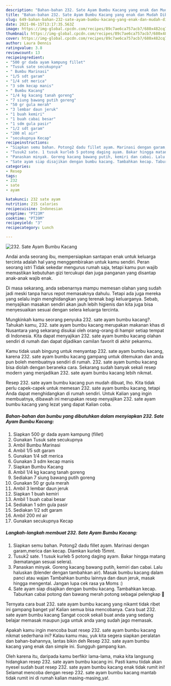```yaml
---
description: "Bahan-bahan 232. Sate Ayam Bumbu Kacang yang enak dan Mudah Dibuat"
title: "Bahan-bahan 232. Sate Ayam Bumbu Kacang yang enak dan Mudah Dibuat"
slug: 649-bahan-bahan-232-sate-ayam-bumbu-kacang-yang-enak-dan-mudah-dibuat
date: 2021-06-15T13:17:35.563Z
image: https://img-global.cpcdn.com/recipes/89c7ae6ca757acb7/680x482cq70/232-sate-ayam-bumbu-kacang-foto-resep-utama.jpg
thumbnail: https://img-global.cpcdn.com/recipes/89c7ae6ca757acb7/680x482cq70/232-sate-ayam-bumbu-kacang-foto-resep-utama.jpg
cover: https://img-global.cpcdn.com/recipes/89c7ae6ca757acb7/680x482cq70/232-sate-ayam-bumbu-kacang-foto-resep-utama.jpg
author: Laura Dennis
ratingvalue: 3.8
reviewcount: 13
recipeingredient:
- "500 gr dada ayam kampung fillet"
- "Tusuk sate secukupnya"
- " Bumbu Marinasi"
- "1/5 sdt garam"
- "1/4 sdt merica"
- "3 sdm kecap manis"
- " Bumbu Kacang"
- "1/4 kg kacang tanah goreng"
- "7 siung bawang putih goreng"
- "50 gr gula merah"
- "3 lembar daun jeruk"
- "1 buah kemiri"
- "1 buah cabai besar"
- "1 sdm gula pasir"
- "1/2 sdt garam"
- "200 ml air"
- "secukupnya Kecap"
recipeinstructions:
- "Siapkan semu bahan. Potong2 dadu fillet ayam. Marinasi dengan garam,merica dan kecap. Diamkan kurleb 15mnt."
- "Tusuk2 sate. 1 tusuk kurleb 5 potong daging ayam. Bakar hingga matang (kematangan sesuai selera)."
- "Panaskan minyak. Goreng kacang bawang putih, kemiri dan cabai. Lalu haluskan (blender dengan tambahkan air). Masak bumbu kacang dalam panci atau wajan Tambahkan bumbu lainnya dan daun jeruk, masak hingga mengental. Jangan lupa cek rasa ya Moms :)"
- "Sate ayam siap disajikan dengan bumbu kacang. Tambahkan kecap. Taburkan cabai potong dan bawang merah potong sebagai pelengkap 🥰"
categories:
- Resep
tags:
- 232
- sate
- ayam

katakunci: 232 sate ayam 
nutrition: 215 calories
recipecuisine: Indonesian
preptime: "PT23M"
cooktime: "PT39M"
recipeyield: "3"
recipecategory: Lunch

---
```



![232. Sate Ayam Bumbu Kacang](https://img-global.cpcdn.com/recipes/89c7ae6ca757acb7/680x482cq70/232-sate-ayam-bumbu-kacang-foto-resep-utama.jpg)

Andai anda seorang ibu, mempersiapkan santapan enak untuk keluarga tercinta adalah hal yang menggembirakan untuk kamu sendiri. Peran seorang istri Tidak sekedar mengurus rumah saja, tetapi kamu pun wajib memastikan kebutuhan gizi tercukupi dan juga panganan yang disantap anak-anak wajib enak.

Di masa  sekarang, anda sebenarnya mampu memesan olahan yang sudah jadi meski tanpa harus repot memasaknya dahulu. Tetapi ada juga mereka yang selalu ingin menghidangkan yang terenak bagi keluarganya. Sebab, menyajikan masakan sendiri akan jauh lebih higienis dan kita juga bisa menyesuaikan sesuai dengan selera keluarga tercinta. 



Mungkinkah kamu seorang penyuka 232. sate ayam bumbu kacang?. Tahukah kamu, 232. sate ayam bumbu kacang merupakan makanan khas di Nusantara yang sekarang disukai oleh orang-orang di hampir setiap tempat di Indonesia. Kita dapat menyajikan 232. sate ayam bumbu kacang olahan sendiri di rumah dan dapat dijadikan camilan favorit di akhir pekanmu.

Kamu tidak usah bingung untuk menyantap 232. sate ayam bumbu kacang, karena 232. sate ayam bumbu kacang gampang untuk ditemukan dan anda pun boleh membuatnya sendiri di rumah. 232. sate ayam bumbu kacang bisa diolah dengan beraneka cara. Sekarang sudah banyak sekali resep modern yang menjadikan 232. sate ayam bumbu kacang lebih nikmat.

Resep 232. sate ayam bumbu kacang pun mudah dibuat, lho. Kita tidak perlu capek-capek untuk memesan 232. sate ayam bumbu kacang, tetapi Anda dapat menghidangkan di rumah sendiri. Untuk Kalian yang ingin membuatnya, dibawah ini merupakan resep menyajikan 232. sate ayam bumbu kacang yang lezat yang dapat Kalian coba.

<!--inarticleads1-->

##### Bahan-bahan dan bumbu yang dibutuhkan dalam menyiapkan 232. Sate Ayam Bumbu Kacang:

1. Siapkan 500 gr dada ayam kampung (fillet)
1. Gunakan Tusuk sate secukupnya
1. Ambil  Bumbu Marinasi
1. Ambil 1/5 sdt garam
1. Gunakan 1/4 sdt merica
1. Gunakan 3 sdm kecap manis
1. Siapkan  Bumbu Kacang
1. Ambil 1/4 kg kacang tanah goreng
1. Sediakan 7 siung bawang putih goreng
1. Gunakan 50 gr gula merah
1. Ambil 3 lembar daun jeruk
1. Siapkan 1 buah kemiri
1. Ambil 1 buah cabai besar
1. Sediakan 1 sdm gula pasir
1. Sediakan 1/2 sdt garam
1. Ambil 200 ml air
1. Gunakan secukupnya Kecap




<!--inarticleads2-->

##### Langkah-langkah membuat 232. Sate Ayam Bumbu Kacang:

1. Siapkan semu bahan. Potong2 dadu fillet ayam. Marinasi dengan garam,merica dan kecap. Diamkan kurleb 15mnt.
1. Tusuk2 sate. 1 tusuk kurleb 5 potong daging ayam. Bakar hingga matang (kematangan sesuai selera).
1. Panaskan minyak. Goreng kacang bawang putih, kemiri dan cabai. Lalu haluskan (blender dengan tambahkan air). Masak bumbu kacang dalam panci atau wajan Tambahkan bumbu lainnya dan daun jeruk, masak hingga mengental. Jangan lupa cek rasa ya Moms :)
1. Sate ayam siap disajikan dengan bumbu kacang. Tambahkan kecap. Taburkan cabai potong dan bawang merah potong sebagai pelengkap 🥰




Ternyata cara buat 232. sate ayam bumbu kacang yang nikamt tidak ribet ini gampang banget ya! Kalian semua bisa mencobanya. Cara buat 232. sate ayam bumbu kacang Sangat cocok sekali buat anda yang sedang belajar memasak maupun juga untuk anda yang sudah jago memasak.

Apakah kamu ingin mencoba buat resep 232. sate ayam bumbu kacang nikmat sederhana ini? Kalau kamu mau, yuk kita segera siapkan peralatan dan bahan-bahannya, lantas bikin deh Resep 232. sate ayam bumbu kacang yang enak dan simple ini. Sungguh gampang kan. 

Oleh karena itu, daripada kamu berfikir lama-lama, maka kita langsung hidangkan resep 232. sate ayam bumbu kacang ini. Pasti kamu tiidak akan nyesel sudah buat resep 232. sate ayam bumbu kacang enak tidak rumit ini! Selamat mencoba dengan resep 232. sate ayam bumbu kacang mantab tidak rumit ini di rumah kalian masing-masing,ya!.

